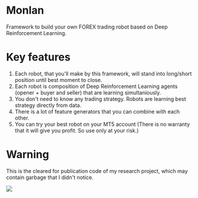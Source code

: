 # Monlan
Framework to build your own FOREX trading robot based on Deep Reinforcement Learning.

# Key features
1) Each robot, that you'll make by this framework, will stand into long/short position until best moment to close.
2) Each robot is composition of Deep Reinforcement Learning agents (opener + buyer and seller) that are learning simultaniously.
3) You don't need to know any trading strategy. Robots are learning best strategy directly from data.
4) There is a lot of feature generators that you can combine with each other.
5) You can try your best robot on your MT5 account (There is no warranty that it will give you profit. So use only at your risk.)

# Warning
This is the cleared for publication code of my research project, which may contain garbage that I didn't notice.

![](example_test_plot.png)
